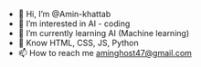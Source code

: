 - 👋 Hi, I’m @Amin-khattab
- 👀 I’m interested in AI - coding 
- 🌱 I’m currently learning AI (Machine learning)
- 💫 Know HTML, CSS, JS, Python 
- 📫 How to reach me aminghost47@gmail.com
  

<!---
Amin-khattab/Amin-khattab is a ✨ special ✨ repository because its `README.md` (this file) appears on your GitHub profile.
You can click the Preview link to take a look at your changes.
--->
